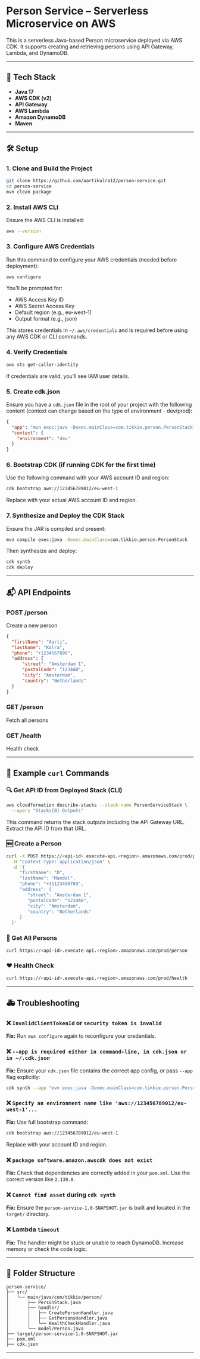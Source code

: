 # Person Service – Serverless Microservice on AWS

This is a serverless Java-based Person microservice deployed via AWS CDK. It supports creating and retrieving persons using API Gateway, Lambda, and DynamoDB.

---

## 📆 Tech Stack
- **Java 17**
- **AWS CDK (v2)**
- **API Gateway**
- **AWS Lambda**
- **Amazon DynamoDB**
- **Maven**

---

## 🛠️ Setup

### 1. Clone and Build the Project
```bash
git clone https://github.com/aartikalra12/person-service.git
cd person-service
mvn clean package
```

### 2. Install AWS CLI
Ensure the AWS CLI is installed:
```bash
aws --version
```

### 3. Configure AWS Credentials
Run this command to configure your AWS credentials (needed before deployment):
```bash
aws configure
```
You’ll be prompted for:
- AWS Access Key ID
- AWS Secret Access Key
- Default region (e.g., eu-west-1)
- Output format (e.g., json)

This stores credentials in `~/.aws/credentials` and is required before using any AWS CDK or CLI commands.

### 4. Verify Credentials
```bash
aws sts get-caller-identity
```
If credentials are valid, you’ll see IAM user details.

### 5. Create cdk.json
Ensure you have a `cdk.json` file in the root of your project with the following content (context can change based on the type of environment - dev/prod):
```json
{
  "app": "mvn exec:java -Dexec.mainClass=com.tikkie.person.PersonStack",
  "context": {
    "environment": "dev"
  }
}
```

### 6. Bootstrap CDK (if running CDK for the first time)
Use the following command with your AWS account ID and region:
```bash
cdk bootstrap aws://123456789012/eu-west-1
```
Replace with your actual AWS account ID and region.

### 7. Synthesize and Deploy the CDK Stack
Ensure the JAR is compiled and present:
```bash
mvn compile exec:java -Dexec.mainClass=com.tikkie.person.PersonStack
```
Then synthesize and deploy:
```bash
cdk synth
cdk deploy
```

---

## 📬 API Endpoints

### POST /person
Create a new person
```json
{
  "firstName": "Aarti",
  "lastName": "Kalra",
  "phone": "+1234567890",
  "address": {
      "street": "Amsterdam 1",
      "postalCode": "1234AB",
      "city": "Amsterdam",
      "country": "Netherlands"
  }
}
```

### GET /person
Fetch all persons

### GET /health
Health check

---

## 🔧 Example `curl` Commands

### 🔍 Get API ID from Deployed Stack (CLI)
```bash
aws cloudformation describe-stacks --stack-name PersonServiceStack \
  --query "Stacks[0].Outputs"
```
This command returns the stack outputs including the API Gateway URL. Extract the API ID from that URL.


### 🆕 Create a Person
```bash
curl -X POST https://<api-id>.execute-api.<region>.amazonaws.com/prod/person \
  -H "Content-Type: application/json" \
  -d '{
     "firstName": "D",
     "lastName": "Mandal",
     "phone": "+31123456789",
     "address": {
        "street": "Amsterdam 1",
        "postalCode": "1234AB",
        "city": "Amsterdam",
        "country": "Netherlands"
     }
  }'
```

### 📅 Get All Persons
```bash
curl https://<api-id>.execute-api.<region>.amazonaws.com/prod/person
```

### ❤️ Health Check
```bash
curl https://<api-id>.execute-api.<region>.amazonaws.com/prod/health
```

---

## 🚑 Troubleshooting

### ❌ `InvalidClientTokenId` or `security token is invalid`
**Fix:** Run `aws configure` again to reconfigure your credentials.

### ❌ `--app is required either in command-line, in cdk.json or in ~/.cdk.json`
**Fix:** Ensure your `cdk.json` file contains the correct app config, or pass `--app` flag explicitly:
```bash
cdk synth --app "mvn exec:java -Dexec.mainClass=com.tikkie.person.PersonStack"
```

### ❌ `Specify an environment name like 'aws://123456789012/eu-west-1'...`
**Fix:** Use full bootstrap command:
```bash
cdk bootstrap aws://123456789012/eu-west-1
```
Replace with your account ID and region.

### ❌ `package software.amazon.awscdk does not exist`
**Fix:** Check that dependencies are correctly added in your `pom.xml`. Use the correct version like `2.139.0`.

### ❌ `Cannot find asset` during `cdk synth`
**Fix:** Ensure the `person-service-1.0-SNAPSHOT.jar` is built and located in the `target/` directory.

### ❌ Lambda `timeout`
**Fix:** The handler might be stuck or unable to reach DynamoDB. Increase memory or check the code logic.

---

## 📁 Folder Structure
```
person-service/
├── src/
│   └── main/java/com/tikkie/person/
│       ├── PersonStack.java
│       ├── handler/
│       │   ├── CreatePersonHandler.java
│       │   ├── GetPersonsHandler.java
│       │   └── HealthCheckHandler.java
│       └── model/Person.java
├── target/person-service-1.0-SNAPSHOT.jar
├── pom.xml
├── cdk.json
```

---
